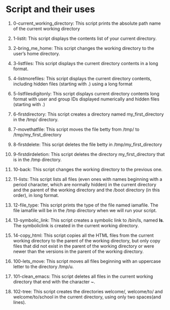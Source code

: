 # Script and their uses
1. 0-current_working_directory: This script prints the absolute path name of the current working directory

2. 1-listit: This script displays the contents list of your current directory.

3. 2-bring_me_home: This script changes the working directory to the user’s home directory.

4. 3-listfiles: This script displays the current directory contents in a long format.

5. 4-listmorefiles: This script displays the current directory contents, including hidden files (starting with .) using a long format

6. 5-listfilesdigitonly: This script displays current directory contents long format with user and group IDs displayed numerically and hidden files (starting with .)

7. 6-firstdirectory: This script creates a directory named my_first_directory in the /tmp/ directory.

8. 7-movethatfile: This script moves the file betty from /tmp/ to /tmp/my_first_directory

9. 8-firstdelete: This script deletes the file betty in /tmp/my_first_directory

10. 9-firstdirdeletion: This script deletes the directory my_first_directory that is in the /tmp directory.

11. 10-back: This script changes the working directory to the previous one.

12. 11-lists: This script lists all files (even ones with names beginning with a period character, which are normally hidden) in the current directory and the parent of the working directory and the /boot directory (in this order), in long format.

13. 12-file_type: This script prints the type of the file named iamafile. The file iamafile will be in the /tmp directory when we will run your script.

14. 13-symbolic_link: This script creates a symbolic link to /bin/ls, named __ls__. The symboliclink is created in the current working directory.

15. 14-copy_html: This script copies all the HTML files from the current working directory to the parent of the working directory, but only copy files that did not exist in the parent of the working directory or were newer than the versions in the parent of the working directory.

16. 100-lets_move: This script moves all files beginning with an uppercase letter to the directory /tmp/u.

17. 101-clean_emacs: This script deletes all files in the current working directory that end with the character ~.

18. 102-tree: This script creates the directories welcome/, welcome/to/ and welcome/to/school in the current directory, using only two spaces(and lines).
